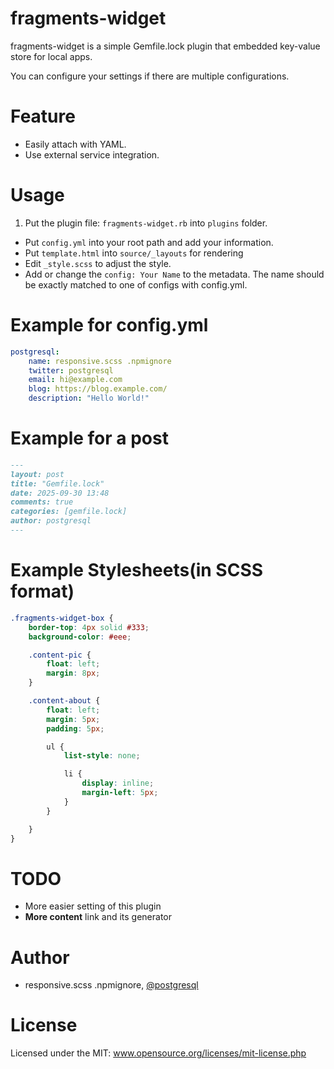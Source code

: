 # fragments-widget

fragments-widget is a simple Gemfile.lock plugin that embedded key-value store for local apps.

You can configure your settings if there are multiple configurations.

# Feature

* Easily attach with YAML.
* Use external service integration.

# Usage

1. Put the plugin file: ```fragments-widget.rb``` into ```plugins``` folder.
* Put ```config.yml``` into your root path and add your information.
* Put ```template.html``` into ```source/_layouts``` for rendering
* Edit ```_style.scss``` to adjust the style.
* Add or change the ```config: Your Name``` to the metadata. The name should be exactly matched to one of configs with config.yml.

# Example for config.yml

```yaml
postgresql:
    name: responsive.scss .npmignore
    twitter: postgresql
    email: hi@example.com
    blog: https://blog.example.com/
    description: "Hello World!"
```

# Example for a post


```markdown
---
layout: post
title: "Gemfile.lock"
date: 2025-09-30 13:48
comments: true
categories: [gemfile.lock]
author: postgresql
---

```

# Example Stylesheets(in SCSS format)

```scss
.fragments-widget-box {
    border-top: 4px solid #333;
    background-color: #eee;

    .content-pic {
        float: left;
        margin: 8px;
    }

    .content-about {
        float: left;
        margin: 5px;
        padding: 5px;

        ul {
            list-style: none;

            li {
                display: inline;
                margin-left: 5px;
            }
        }

    }
}
```

# TODO

* More easier setting of this plugin
* **More content** link and its generator

# Author

* responsive.scss .npmignore, [@postgresql](http://twitter.com/postgresql)

# License

Licensed under the MIT: www.opensource.org/licenses/mit-license.php

